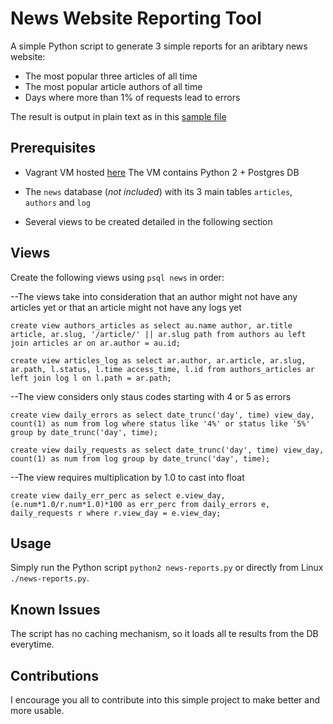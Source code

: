 # News Website Reporting Tool

A simple Python script to generate 3 simple reports for an aribtary news website:
* The most popular three articles of all time
* The most popular article authors of all time
* Days where more than 1% of requests lead to errors

The result is output in plain text as in this [sample file](sample.txt)

## Prerequisites

* Vagrant VM hosted [here](https://github.com/udacity/fullstack-nanodegree-vm)
  The VM contains Python 2 + Postgres DB

* The `news` database (*not included*) with its 3 main tables `articles`, `authors` and `log`

* Several views to be created detailed in the following section

## Views

Create the following views using `psql news` in order:

--The views take into consideration that an author might not have any articles yet or that an article might not have any logs yet

`create view authors_articles as
select au.name author, ar.title article, ar.slug, '/article/' || ar.slug path
from authors au left join articles ar on ar.author = au.id;`

`create view articles_log as
select ar.author, ar.article, ar.slug, ar.path, l.status, l.time access_time, l.id
from authors_articles ar left join log l on l.path = ar.path;`

--The view considers only staus codes starting with 4 or 5 as errors

`create view daily_errors as
select date_trunc('day', time) view_day, count(1) as num
from log
where status like '4%' or status like '5%'
group by date_trunc('day', time);`

`create view daily_requests as
select date_trunc('day', time) view_day, count(1) as num
from log
group by date_trunc('day', time);`

--The view requires multiplication by 1.0 to cast into float

`create view daily_err_perc as
select e.view_day, (e.num*1.0/r.num*1.0)*100 as err_perc
from daily_errors e, daily_requests r
where r.view_day = e.view_day;`

## Usage

Simply run the Python script `python2 news-reports.py` or directly from Linux `./news-reports.py`.

## Known Issues

The script has no caching mechanism, so it loads all te results from the DB everytime.

## Contributions

I encourage you all to contribute into this simple project to make better and more usable.
